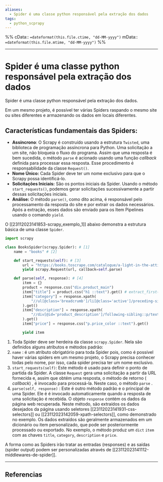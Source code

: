 ```yaml
---
aliases:
  - Spider é uma classe python responsável pela extração dos dados
tags:
  - python_scprapy
---
```

%%
cData:: `=dateformat(this.file.ctime, "dd-MM-yyyy")`
mData:: `=dateformat(this.file.mtime, "dd-MM-yyyy")`
%%

___
# Spider é uma classe python responsável pela extração dos dados

Spider é uma classe python responsável pela extração dos dados.

Em um mesmo projeto, é possível ter várias Spiders raspando o mesmo site ou sites diferentes e armazenando os dados em locais diferentes.

## Características fundamentais das Spiders:

- **Assíncrono**: O Scrapy é construído usando a estrutura `Twisted`,  uma biblioteca de programação assíncrona para Python.  Uma solicitação a um site, não bloqueia o fluxo do programa. Assim que uma resposta é bem sucedida, o método `parse` é acionado usando uma função *callback* definida para processar essa resposta. Esse procedimento é responsabilidade da classe `Request()`.
- **Nome Único:** Cada Spider deve ter um nome exclusivo para que o Scrapy possa identificá-lo.
- **Solicitações Iniciais:**  São os pontos iniciais da Spider. Usando o método `start_requests()`, podemos gerar solicitações sucessivamente a partir dessas solicitações iniciais.
- **Análise:** O método `parse()`, como dito acima, é responsável pelo processamento da resposta do site e por extrair os dados necessários. Após a extração, esses dados são enviado para os Item Pipelines usando o comando `yield`.


O [[23112023141853-scrapy_exemplo_1]] abaixo demonstra a estrutura básica de uma classe `Spider`.

```python
import scrapy

class BooksSpider(scrapy.Spider): # [1]
	name = "books" # [2]

	def start_requests(self): # [3]
		url = "https://books.toscrape.com/catalogue/a-light-in-the-attic_1000/index.html"
		yield scrapy.Request(url, callback=self.parse)

	def parse(self, response): # [4]
		item = {} 
		product = response.css("div.product_main") 
		item["title"] = product.css("h1 ::text").get() # extract_first() em versões mais antigas
		item["category"] = response.xpath(
			"//ul[@class='breadcrumb']/li[@class='active']/preceding-sibling::li[1]/a/text()"
		).get()
		item["description"] = response.xpath(
			"//div[@id='product_description']/following-sibling::p/text()"	
		).get()
		item["price"] = response.css("p.price_color ::text").get()

		yield item 

```

1. Toda Spider deve ser herdeira da classe `scrapy.Spider`. Nela são definidos alguns atributos e métodos padrão:
2. `name` : é um atributo obrigatório para toda Spider pois, como é possível haver várias spiders em um mesmo projeto, o Scrapy precisa conhecer todas pelo nome, por isso, cada spider precisa ter um nome exclusivo. 
3. `start_requests(self)`:  Este método é usado para definir o ponto de partida da Spider. A classe `Request` gera uma solicitação a partir da URL fornecida e, assim que obtém uma resposta, o método de retorno ( *callback*) , é invocado para processá-la. Neste caso, o método `parse` .
4. `parse(self, response)` :  Este é outro método padrão e o principal de uma Spider. Ele é é invocado automaticamente quando a resposta de uma solicitação é recebida. O objeto `response` contém os dados da página web recuperada. Neste método, são extraídos os dados desejados da página usando seletores [[23112023141931-css-selectors]] ou [[23112023142059-xpath-selectors]], como demonstrado no exemplo. Os dados extraídos são geralmente armazenados em um dicionário ou item personalizado, que pode ser posteriormente processado ou exportado. No exemplo, o método produz um `dict` `item` com as chaves `title`, `category`, `description` e `price`. 



A forma como as Spiders irão tratar as entradas (responses) e as saídas (spider output) podem ser personalizadas através de [[23112023141112-middlewares-de-spider]].



---
## Referencias
